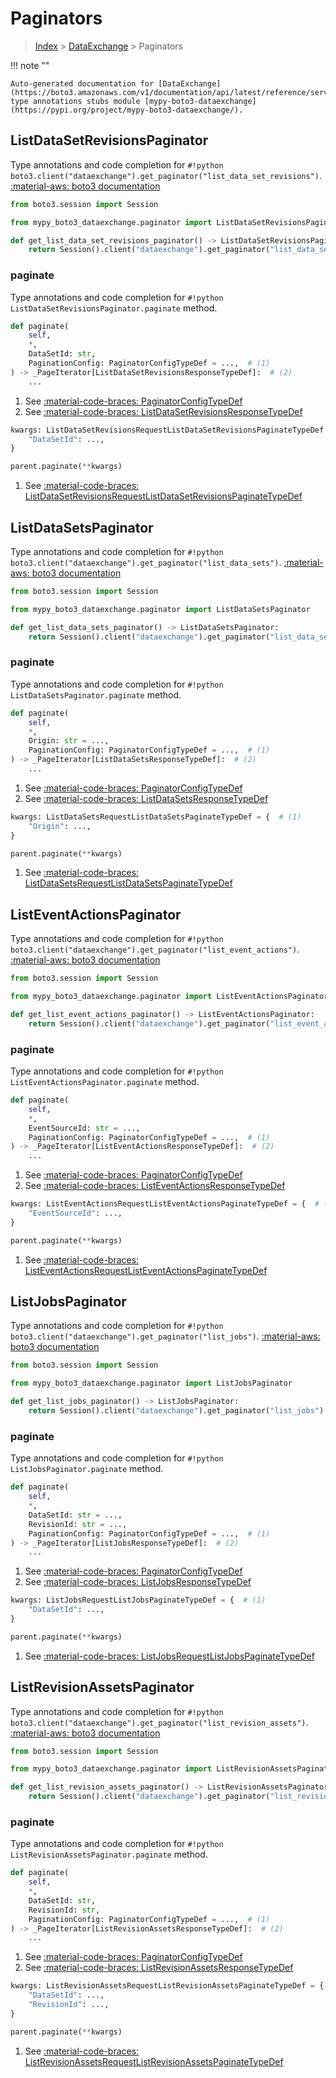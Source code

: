 # Paginators

> [Index](../README.md) > [DataExchange](./README.md) > Paginators

!!! note ""

    Auto-generated documentation for [DataExchange](https://boto3.amazonaws.com/v1/documentation/api/latest/reference/services/dataexchange.html#DataExchange)
    type annotations stubs module [mypy-boto3-dataexchange](https://pypi.org/project/mypy-boto3-dataexchange/).

## ListDataSetRevisionsPaginator

Type annotations and code completion for `#!python boto3.client("dataexchange").get_paginator("list_data_set_revisions")`.
[:material-aws: boto3 documentation](https://boto3.amazonaws.com/v1/documentation/api/latest/reference/services/dataexchange.html#DataExchange.Paginator.ListDataSetRevisions)

```python title="Usage example"
from boto3.session import Session

from mypy_boto3_dataexchange.paginator import ListDataSetRevisionsPaginator

def get_list_data_set_revisions_paginator() -> ListDataSetRevisionsPaginator:
    return Session().client("dataexchange").get_paginator("list_data_set_revisions")
```


### paginate

Type annotations and code completion for `#!python ListDataSetRevisionsPaginator.paginate` method.

```python title="Method definition"
def paginate(
    self,
    *,
    DataSetId: str,
    PaginationConfig: PaginatorConfigTypeDef = ...,  # (1)
) -> _PageIterator[ListDataSetRevisionsResponseTypeDef]:  # (2)
    ...
```

1. See [:material-code-braces: PaginatorConfigTypeDef](./type_defs.md#paginatorconfigtypedef) 
2. See [:material-code-braces: ListDataSetRevisionsResponseTypeDef](./type_defs.md#listdatasetrevisionsresponsetypedef) 


```python title="Usage example with kwargs"
kwargs: ListDataSetRevisionsRequestListDataSetRevisionsPaginateTypeDef = {  # (1)
    "DataSetId": ...,
}

parent.paginate(**kwargs)
```

1. See [:material-code-braces: ListDataSetRevisionsRequestListDataSetRevisionsPaginateTypeDef](./type_defs.md#listdatasetrevisionsrequestlistdatasetrevisionspaginatetypedef) 
## ListDataSetsPaginator

Type annotations and code completion for `#!python boto3.client("dataexchange").get_paginator("list_data_sets")`.
[:material-aws: boto3 documentation](https://boto3.amazonaws.com/v1/documentation/api/latest/reference/services/dataexchange.html#DataExchange.Paginator.ListDataSets)

```python title="Usage example"
from boto3.session import Session

from mypy_boto3_dataexchange.paginator import ListDataSetsPaginator

def get_list_data_sets_paginator() -> ListDataSetsPaginator:
    return Session().client("dataexchange").get_paginator("list_data_sets")
```


### paginate

Type annotations and code completion for `#!python ListDataSetsPaginator.paginate` method.

```python title="Method definition"
def paginate(
    self,
    *,
    Origin: str = ...,
    PaginationConfig: PaginatorConfigTypeDef = ...,  # (1)
) -> _PageIterator[ListDataSetsResponseTypeDef]:  # (2)
    ...
```

1. See [:material-code-braces: PaginatorConfigTypeDef](./type_defs.md#paginatorconfigtypedef) 
2. See [:material-code-braces: ListDataSetsResponseTypeDef](./type_defs.md#listdatasetsresponsetypedef) 


```python title="Usage example with kwargs"
kwargs: ListDataSetsRequestListDataSetsPaginateTypeDef = {  # (1)
    "Origin": ...,
}

parent.paginate(**kwargs)
```

1. See [:material-code-braces: ListDataSetsRequestListDataSetsPaginateTypeDef](./type_defs.md#listdatasetsrequestlistdatasetspaginatetypedef) 
## ListEventActionsPaginator

Type annotations and code completion for `#!python boto3.client("dataexchange").get_paginator("list_event_actions")`.
[:material-aws: boto3 documentation](https://boto3.amazonaws.com/v1/documentation/api/latest/reference/services/dataexchange.html#DataExchange.Paginator.ListEventActions)

```python title="Usage example"
from boto3.session import Session

from mypy_boto3_dataexchange.paginator import ListEventActionsPaginator

def get_list_event_actions_paginator() -> ListEventActionsPaginator:
    return Session().client("dataexchange").get_paginator("list_event_actions")
```


### paginate

Type annotations and code completion for `#!python ListEventActionsPaginator.paginate` method.

```python title="Method definition"
def paginate(
    self,
    *,
    EventSourceId: str = ...,
    PaginationConfig: PaginatorConfigTypeDef = ...,  # (1)
) -> _PageIterator[ListEventActionsResponseTypeDef]:  # (2)
    ...
```

1. See [:material-code-braces: PaginatorConfigTypeDef](./type_defs.md#paginatorconfigtypedef) 
2. See [:material-code-braces: ListEventActionsResponseTypeDef](./type_defs.md#listeventactionsresponsetypedef) 


```python title="Usage example with kwargs"
kwargs: ListEventActionsRequestListEventActionsPaginateTypeDef = {  # (1)
    "EventSourceId": ...,
}

parent.paginate(**kwargs)
```

1. See [:material-code-braces: ListEventActionsRequestListEventActionsPaginateTypeDef](./type_defs.md#listeventactionsrequestlisteventactionspaginatetypedef) 
## ListJobsPaginator

Type annotations and code completion for `#!python boto3.client("dataexchange").get_paginator("list_jobs")`.
[:material-aws: boto3 documentation](https://boto3.amazonaws.com/v1/documentation/api/latest/reference/services/dataexchange.html#DataExchange.Paginator.ListJobs)

```python title="Usage example"
from boto3.session import Session

from mypy_boto3_dataexchange.paginator import ListJobsPaginator

def get_list_jobs_paginator() -> ListJobsPaginator:
    return Session().client("dataexchange").get_paginator("list_jobs")
```


### paginate

Type annotations and code completion for `#!python ListJobsPaginator.paginate` method.

```python title="Method definition"
def paginate(
    self,
    *,
    DataSetId: str = ...,
    RevisionId: str = ...,
    PaginationConfig: PaginatorConfigTypeDef = ...,  # (1)
) -> _PageIterator[ListJobsResponseTypeDef]:  # (2)
    ...
```

1. See [:material-code-braces: PaginatorConfigTypeDef](./type_defs.md#paginatorconfigtypedef) 
2. See [:material-code-braces: ListJobsResponseTypeDef](./type_defs.md#listjobsresponsetypedef) 


```python title="Usage example with kwargs"
kwargs: ListJobsRequestListJobsPaginateTypeDef = {  # (1)
    "DataSetId": ...,
}

parent.paginate(**kwargs)
```

1. See [:material-code-braces: ListJobsRequestListJobsPaginateTypeDef](./type_defs.md#listjobsrequestlistjobspaginatetypedef) 
## ListRevisionAssetsPaginator

Type annotations and code completion for `#!python boto3.client("dataexchange").get_paginator("list_revision_assets")`.
[:material-aws: boto3 documentation](https://boto3.amazonaws.com/v1/documentation/api/latest/reference/services/dataexchange.html#DataExchange.Paginator.ListRevisionAssets)

```python title="Usage example"
from boto3.session import Session

from mypy_boto3_dataexchange.paginator import ListRevisionAssetsPaginator

def get_list_revision_assets_paginator() -> ListRevisionAssetsPaginator:
    return Session().client("dataexchange").get_paginator("list_revision_assets")
```


### paginate

Type annotations and code completion for `#!python ListRevisionAssetsPaginator.paginate` method.

```python title="Method definition"
def paginate(
    self,
    *,
    DataSetId: str,
    RevisionId: str,
    PaginationConfig: PaginatorConfigTypeDef = ...,  # (1)
) -> _PageIterator[ListRevisionAssetsResponseTypeDef]:  # (2)
    ...
```

1. See [:material-code-braces: PaginatorConfigTypeDef](./type_defs.md#paginatorconfigtypedef) 
2. See [:material-code-braces: ListRevisionAssetsResponseTypeDef](./type_defs.md#listrevisionassetsresponsetypedef) 


```python title="Usage example with kwargs"
kwargs: ListRevisionAssetsRequestListRevisionAssetsPaginateTypeDef = {  # (1)
    "DataSetId": ...,
    "RevisionId": ...,
}

parent.paginate(**kwargs)
```

1. See [:material-code-braces: ListRevisionAssetsRequestListRevisionAssetsPaginateTypeDef](./type_defs.md#listrevisionassetsrequestlistrevisionassetspaginatetypedef) 
